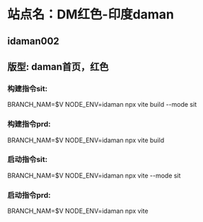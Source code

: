 # 站点名：DM红色-印度daman

## idaman002

## 版型: daman首页，红色

### 构建指令sit:
BRANCH_NAM=$V NODE_ENV=idaman npx vite build --mode sit

### 构建指令prd:
BRANCH_NAM=$V NODE_ENV=idaman npx vite build

### 启动指令sit:
BRANCH_NAM=$V NODE_ENV=idaman npx vite --mode sit

### 启动指令prd:
BRANCH_NAM=$V NODE_ENV=idaman npx vite